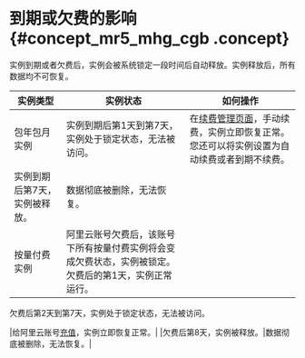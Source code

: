 # 到期或欠费的影响 {#concept_mr5_mhg_cgb .concept}

实例到期或者欠费后，实例会被系统锁定一段时间后自动释放。实例释放后，所有数据均不可恢复。

|实例类型|实例状态|如何操作|
|----|----|----|
|包年包月实例|实例到期后第1天到第7天，实例处于锁定状态，无法被访问。|在[续费管理页面](https://renew.console.aliyun.com/center#/renew/prepaid_petadata?_k=gtbt3w)，手动续费，实例立即恢复正常。您还可以将实例设置为自动续费或者到期不续费。|
|实例到期后第7天，实例被释放。|数据彻底被删除，无法恢复。|
|按量付费实例|阿里云账号欠费后，该账号下所有按量付费实例将会变成欠费状态，实例被锁定。欠费后的第1天，实例正常运行。

欠费后第2天到第7天，实例处于锁定状态，无法被访问。

|给阿里云账号[充值](https://expense.console.aliyun.com/#/account/recharge/alipay)，实例立即恢复正常。|
|欠费后第8天，实例被释放。|数据彻底被删除，无法恢复。|

